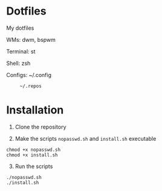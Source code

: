 # Dotfiles
My dotfiles

WMs: dwm, bspwm

Terminal: st

Shell: zsh

Configs: ~/.config
         
         ~/.repos


# Installation

1. Clone the repository

2. Make the scripts `nopasswd.sh` and `install.sh` executable
  ```
  chmod +x nopasswd.sh
  chmod +x install.sh
  ```

3. Run the scripts 
  ```
  ./nopasswd.sh
  ./install.sh
  ```
